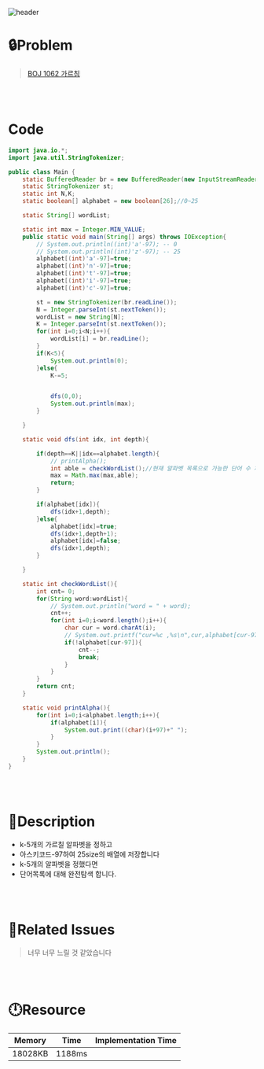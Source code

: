 ![header](https://capsule-render.vercel.app/api?type=waving&height=200&color=0:B2E6FF,100:FFB2D6&text=BOJ%20N&fontColor=FFFFFF&fontAlign=80&fontAlignY=35&fontSize=50)

# **🔒Problem**

> [BOJ 1062 가르침](https://www.acmicpc.net/problem/1062)

<br>
<br>

# **Code**

```java
import java.io.*;
import java.util.StringTokenizer;

public class Main {
    static BufferedReader br = new BufferedReader(new InputStreamReader(System.in));
    static StringTokenizer st;
    static int N,K;
    static boolean[] alphabet = new boolean[26];//0~25

    static String[] wordList;

    static int max = Integer.MIN_VALUE;
    public static void main(String[] args) throws IOException{
        // System.out.println((int)'a'-97); -- 0
        // System.out.println((int)'z'-97); -- 25
        alphabet[(int)'a'-97]=true;
        alphabet[(int)'n'-97]=true;
        alphabet[(int)'t'-97]=true;
        alphabet[(int)'i'-97]=true;
        alphabet[(int)'c'-97]=true;

        st = new StringTokenizer(br.readLine());
        N = Integer.parseInt(st.nextToken());
        wordList = new String[N];
        K = Integer.parseInt(st.nextToken());
        for(int i=0;i<N;i++){
            wordList[i] = br.readLine();
        }
        if(K<5){
            System.out.println(0);
        }else{
            K-=5;


            dfs(0,0);
            System.out.println(max);
        }

    }

    static void dfs(int idx, int depth){

        if(depth==K||idx==alphabet.length){
            // printAlpha();
            int able = checkWordList();//현재 알파벳 목록으로 가능한 단어 수 체크
            max = Math.max(max,able);
            return;
        }

        if(alphabet[idx]){
            dfs(idx+1,depth);
        }else{
            alphabet[idx]=true;
            dfs(idx+1,depth+1);
            alphabet[idx]=false;
            dfs(idx+1,depth);
        }

    }

    static int checkWordList(){
        int cnt= 0;
        for(String word:wordList){
            // System.out.println("word = " + word);
            cnt++;
            for(int i=0;i<word.length();i++){
                char cur = word.charAt(i);
                // System.out.printf("cur=%c ,%s\n",cur,alphabet[cur-97]);
                if(!alphabet[cur-97]){
                    cnt--;
                    break;
                }
            }
        }
        return cnt;
    }

    static void printAlpha(){
        for(int i=0;i<alphabet.length;i++){
            if(alphabet[i]){
                System.out.print((char)(i+97)+" ");
            }
        }
        System.out.println();
    }
}

```

<br>
<br>

# **🔑Description**
- k-5개의 가르칠 알파벳을 정하고
- 아스키코드-97하여 25size의 배열에 저장합니다
- k-5개의 알파벳을 정했다면
- 단어목록에 대해 완전탐색 합니다.

<br>
<br>

# **📑Related Issues**

> 너무 너무 느릴 것 같았습니다
>
> 

<br>
<br>

# **🕛Resource**

| Memory  | Time   | Implementation Time |
| ------- | ------ | ------------------- |
| 18028KB | 1188ms |                     |
